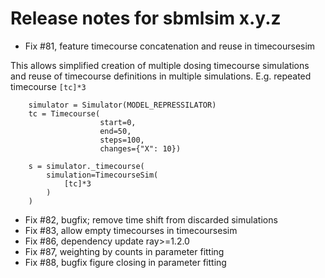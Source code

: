 # Release notes for sbmlsim x.y.z

- Fix #81, feature timecourse concatenation and reuse in timecoursesim

This allows simplified creation of multiple dosing timecourse simulations and reuse
of timecourse definitions in multiple simulations. E.g. repeated timecourse `[tc]*3`

``` 
    simulator = Simulator(MODEL_REPRESSILATOR)
    tc = Timecourse(
                    start=0,
                    end=50,
                    steps=100,
                    changes={"X": 10})

    s = simulator._timecourse(
        simulation=TimecourseSim(
            [tc]*3
        )
    )
```

- Fix #82, bugfix; remove time shift from discarded simulations
- Fix #83, allow empty timecourses in timecoursesim
- Fix #86, dependency update ray>=1.2.0
- Fix #87, weighting by counts in parameter fitting
- Fix #88, bugfix figure closing in parameter fitting
